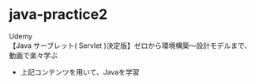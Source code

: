 # java-practice2

Udemy<br>
【Java サーブレット( Servlet )決定版】ゼロから環境構築～設計モデルまで、動画で楽々学ぶ

* 上記コンテンツを用いて、Javaを学習
